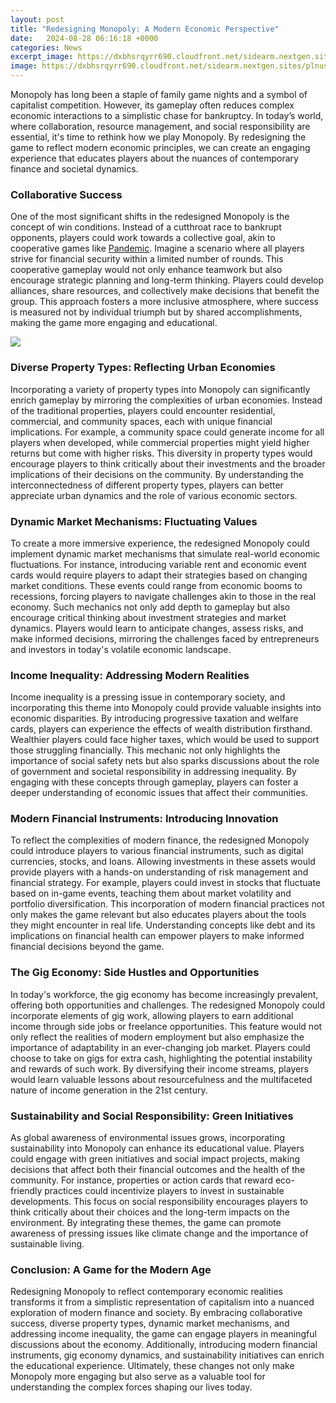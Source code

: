```yaml
---
layout: post
title: "Redesigning Monopoly: A Modern Economic Perspective"
date:   2024-08-28 06:16:18 +0000
categories: News
excerpt_image: https://dxbhsrqyrr690.cloudfront.net/sidearm.nextgen.sites/plnusealions.com/images/responsive_2023/default_image.png
image: https://dxbhsrqyrr690.cloudfront.net/sidearm.nextgen.sites/plnusealions.com/images/responsive_2023/default_image.png
---
```


Monopoly has long been a staple of family game nights and a symbol of capitalist competition. However, its gameplay often reduces complex economic interactions to a simplistic chase for bankruptcy. In today’s world, where collaboration, resource management, and social responsibility are essential, it's time to rethink how we play Monopoly. By redesigning the game to reflect modern economic principles, we can create an engaging experience that educates players about the nuances of contemporary finance and societal dynamics.
### Collaborative Success
One of the most significant shifts in the redesigned Monopoly is the concept of win conditions. Instead of a cutthroat race to bankrupt opponents, players could work towards a collective goal, akin to cooperative games like [Pandemic](https://us.edu.vn/en/Pandemic_(board_game)). Imagine a scenario where all players strive for financial security within a limited number of rounds. This cooperative gameplay would not only enhance teamwork but also encourage strategic planning and long-term thinking. Players could develop alliances, share resources, and collectively make decisions that benefit the group. This approach fosters a more inclusive atmosphere, where success is measured not by individual triumph but by shared accomplishments, making the game more engaging and educational.

![](https://dxbhsrqyrr690.cloudfront.net/sidearm.nextgen.sites/plnusealions.com/images/responsive_2023/default_image.png)
### Diverse Property Types: Reflecting Urban Economies
Incorporating a variety of property types into Monopoly can significantly enrich gameplay by mirroring the complexities of urban economies. Instead of the traditional properties, players could encounter residential, commercial, and community spaces, each with unique financial implications. For example, a community space could generate income for all players when developed, while commercial properties might yield higher returns but come with higher risks. This diversity in property types would encourage players to think critically about their investments and the broader implications of their decisions on the community. By understanding the interconnectedness of different property types, players can better appreciate urban dynamics and the role of various economic sectors.
### Dynamic Market Mechanisms: Fluctuating Values
To create a more immersive experience, the redesigned Monopoly could implement dynamic market mechanisms that simulate real-world economic fluctuations. For instance, introducing variable rent and economic event cards would require players to adapt their strategies based on changing market conditions. These events could range from economic booms to recessions, forcing players to navigate challenges akin to those in the real economy. Such mechanics not only add depth to gameplay but also encourage critical thinking about investment strategies and market dynamics. Players would learn to anticipate changes, assess risks, and make informed decisions, mirroring the challenges faced by entrepreneurs and investors in today's volatile economic landscape.
### Income Inequality: Addressing Modern Realities
Income inequality is a pressing issue in contemporary society, and incorporating this theme into Monopoly could provide valuable insights into economic disparities. By introducing progressive taxation and welfare cards, players can experience the effects of wealth distribution firsthand. Wealthier players could face higher taxes, which would be used to support those struggling financially. This mechanic not only highlights the importance of social safety nets but also sparks discussions about the role of government and societal responsibility in addressing inequality. By engaging with these concepts through gameplay, players can foster a deeper understanding of economic issues that affect their communities.
### Modern Financial Instruments: Introducing Innovation
To reflect the complexities of modern finance, the redesigned Monopoly could introduce players to various financial instruments, such as digital currencies, stocks, and loans. Allowing investments in these assets would provide players with a hands-on understanding of risk management and financial strategy. For example, players could invest in stocks that fluctuate based on in-game events, teaching them about market volatility and portfolio diversification. This incorporation of modern financial practices not only makes the game relevant but also educates players about the tools they might encounter in real life. Understanding concepts like debt and its implications on financial health can empower players to make informed financial decisions beyond the game.
### The Gig Economy: Side Hustles and Opportunities
In today's workforce, the gig economy has become increasingly prevalent, offering both opportunities and challenges. The redesigned Monopoly could incorporate elements of gig work, allowing players to earn additional income through side jobs or freelance opportunities. This feature would not only reflect the realities of modern employment but also emphasize the importance of adaptability in an ever-changing job market. Players could choose to take on gigs for extra cash, highlighting the potential instability and rewards of such work. By diversifying their income streams, players would learn valuable lessons about resourcefulness and the multifaceted nature of income generation in the 21st century.
### Sustainability and Social Responsibility: Green Initiatives
As global awareness of environmental issues grows, incorporating sustainability into Monopoly can enhance its educational value. Players could engage with green initiatives and social impact projects, making decisions that affect both their financial outcomes and the health of the community. For instance, properties or action cards that reward eco-friendly practices could incentivize players to invest in sustainable developments. This focus on social responsibility encourages players to think critically about their choices and the long-term impacts on the environment. By integrating these themes, the game can promote awareness of pressing issues like climate change and the importance of sustainable living.
### Conclusion: A Game for the Modern Age
Redesigning Monopoly to reflect contemporary economic realities transforms it from a simplistic representation of capitalism into a nuanced exploration of modern finance and society. By embracing collaborative success, diverse property types, dynamic market mechanisms, and addressing income inequality, the game can engage players in meaningful discussions about the economy. Additionally, introducing modern financial instruments, gig economy dynamics, and sustainability initiatives can enrich the educational experience. Ultimately, these changes not only make Monopoly more engaging but also serve as a valuable tool for understanding the complex forces shaping our lives today.